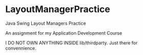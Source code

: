 # LayoutManagerPractice
Java Swing Layout Managers Practice 

An assignment for my Application Development Course

I DO NOT OWN ANYTHING INSIDE lib/thirdparty. Just there for convennience.

